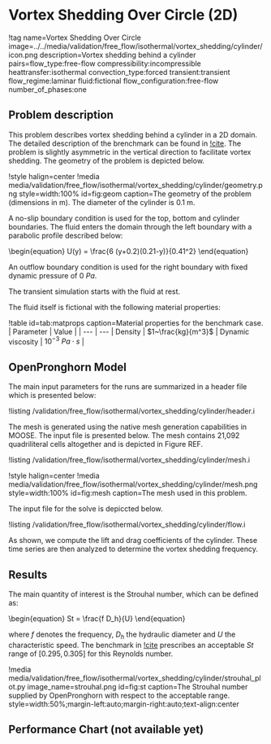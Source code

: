 # Vortex Shedding Over Circle (2D)

!tag name=Vortex Shedding Over Circle
     image=../../media/validation/free_flow/isothermal/vortex_shedding/cylinder/icon.png
     description=Vortex shedding behind a cylinder
     pairs=flow_type:free-flow
                       compressibility:incompressible
                       heattransfer:isothermal
                       convection_type:forced
                       transient:transient
                       flow_regime:laminar
                       fluid:fictional
                       flow_configuration:free-flow
                       number_of_phases:one

## Problem description

This problem describes vortex shedding behind a cylinder in a 2D domain. The
detailed description of the brenchmark can be found in [!cite](schafer1996benchmark).
The problem is slightly asymmetric in the vertical direction to facilitate vortex
shedding. The geometry of the problem is depicted below.

!style halign=center
!media media/validation/free_flow/isothermal/vortex_shedding/cylinder/geometry.png style=width:100% id=fig:geom caption=The geometry of the problem (dimensions in m). The diameter of the cylinder is 0.1 m.

A no-slip boundary condition is used for the top, bottom
and cylinder boundaries. The fluid enters the domain through
the left boundary with a parabolic profile described below:

\begin{equation}
U(y) = \frac{6 (y+0.2)(0.21-y)}{0.41^2}
\end{equation}

An outflow boundary condition is used for the right boundary with fixed dynamic pressure of $0~Pa$.

The transient simulation starts with the fluid at rest.

The fluid itself is fictional with the following material properties:

!table id=tab:matprops caption=Material properties for the benchmark case.
| Parameter | Value |
| --- | --- |
Density | $1~\frac{kg}{m^3}$ |
Dynamic viscosity |  $10^{-3}~Pa\cdot s$ |

## OpenPronghorn Model

The main input parameters for the runs are summarized in a header file
which is presented below:

!listing /validation/free_flow/isothermal/vortex_shedding/cylinder/header.i

The mesh is generated using the native mesh generation capabilities in MOOSE.
The input file is presented below. The mesh contains 21,092 quadriliteral cells altogether and is depicted in Figure REF.

!listing /validation/free_flow/isothermal/vortex_shedding/cylinder/mesh.i

!style halign=center
!media media/validation/free_flow/isothermal/vortex_shedding/cylinder/mesh.png style=width:100% id=fig:mesh caption=The mesh used in this problem.

The input file for the solve is depiccted below.

!listing /validation/free_flow/isothermal/vortex_shedding/cylinder/flow.i

As shown, we compute the lift and drag coefficients of the cylinder.
These time series are then analyzed to determine the vortex shedding frequency.

## Results

The main quantity of interest is the Strouhal number, which can be defined as:

\begin{equation}
St = \frac{f D_h}{U}
\end{equation}

where $f$ denotes the frequency, $D_h$ the hydraulic diameter and $U$ the
characteristic speed. The benchmark in [!cite](schafer1996benchmark)
prescribes an acceptable $St$ range of $[0.295, 0.305]$ for this Reynolds number.


!media media/validation/free_flow/isothermal/vortex_shedding/cylinder/strouhal_plot.py
       image_name=strouhal.png
       id=fig:st
       caption=The Strouhal number supplied by OpenPronghorn with respect to the acceptable range.
       style=width:50%;margin-left:auto;margin-right:auto;text-align:center

## Performance Chart (not available yet)
